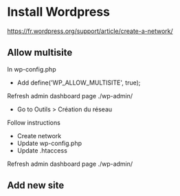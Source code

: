 # Install Wordpress
https://fr.wordpress.org/support/article/create-a-network/

## Allow multisite
In wp-config.php
- Add define('WP_ALLOW_MULTISITE', true);

Refresh admin dashboard page ./wp-admin/
- Go to Outils > Création du réseau

Follow instructions
- Create network
- Update wp-config.php
- Update .htaccess
  
Refresh admin dashboard page ./wp-admin/

## Add new site
